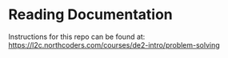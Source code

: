 # Reading Documentation

Instructions for this repo can be found at: https://l2c.northcoders.com/courses/de2-intro/problem-solving
